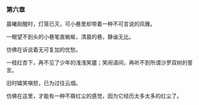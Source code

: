 ### 第六章 

晨曦刚醒时，灯笼已灭，可小巷里却带着一种不可言说的风雅。 　　

一眼望不到头的小巷笔直蜿蜒，清晨的巷，静谧无比。 　　

仿佛在诉说着无可复加的忧愁。

一枝红杏下，再不见了少年的浅浅笑靥；笑闹语间，再听不到所谓沙罗双树的誓言。

旧时嬉笑嗔怒，已为过往云烟。 　　

仿佛在这里，才能有一种不屑红尘的感觉，因为它经历太多太多的红尘了。
